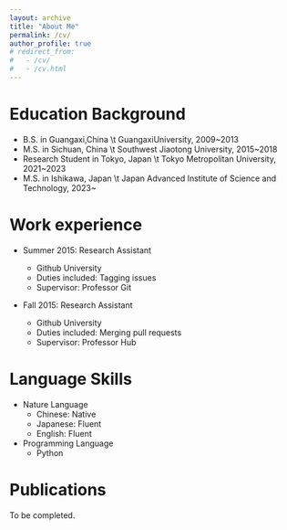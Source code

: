 ```yaml
---
layout: archive
title: "About Me"
permalink: /cv/
author_profile: true
# redirect_from:
#   - /cv/
#   - /cv.html
---
```



Education Background
======
* B.S. in Guangaxi,China \t GuangaxiUniversity, 2009~2013
* M.S. in Sichuan, China \t Southwest Jiaotong University, 2015~2018
* Research Student in Tokyo, Japan \t Tokyo Metropolitan University, 2021~2023
* M.S. in Ishikawa, Japan \t Japan Advanced Institute of Science and Technology, 2023~

Work experience
======
* Summer 2015: Research Assistant
  * Github University
  * Duties included: Tagging issues
  * Supervisor: Professor Git

* Fall 2015: Research Assistant
  * Github University
  * Duties included: Merging pull requests
  * Supervisor: Professor Hub
  
Language Skills
======
* Nature Language
  * Chinese: Native
  * Japanese: Fluent
  * English: Fluent
* Programming Language
  * Python 


Publications
======
To be completed.
  <!-- <ul>{% for post in site.publications %}
    {% include archive-single-cv.html %}
  {% endfor %}</ul> -->
  
<!-- Talks
======
  <ul>{% for post in site.talks %}
    {% include archive-single-talk-cv.html %}
  {% endfor %}</ul>
  
Teaching
======
  <ul>{% for post in site.teaching %}
    {% include archive-single-cv.html %}
  {% endfor %}</ul>
  
Service and leadership
======
* Currently signed in to 43 different slack teams -->
